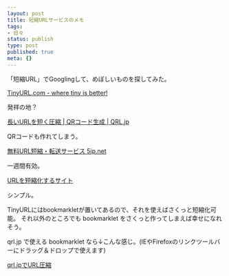 ```yaml
---
layout: post
title: 短縮URLサービスのメモ
tags:
- 日々
status: publish
type: post
published: true
meta: {}
---
```

「短縮URL」でGooglingして、めぼしいものを探してみた。

<a href="http://tinyurl.com/">TinyURL.com - where tiny is better!</a>

発祥の地？

<a href="http://qrl.jp/">長いURLを短く圧縮 | QRコード生成 | QRL.jp</a>

QRコードも作れてしまう。

<a href="http://5jp.net/">無料URL短縮・転送サービス 5jp.net</a>

一週間有効。

<a href="http://jpan.jp/">URLを短縮化するサイト</a>

シンプル。

TinyURLにはbookmarkletが置いてあるので、それを使えばさくっと短縮化可能。
それ以外のところでも bookmarklet をさくっと作ってしまえば幸せになれそう。

qrl.jp で使える bookmarklet なら↓こんな感じ。(IEやFirefoxのリンクツールバーにドラッグ＆ドロップで使えます)

<a href="javascript:void(location.href='http://qrl.jp/index.php?p=top&flg=qrl_regist&o_url='+encodeURIComponent(location.href))">qrl.jpでURL圧縮</a>
